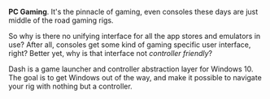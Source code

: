 ﻿**PC Gaming**. It's the pinnacle of gaming, even consoles these days are just middle of the road gaming rigs.  So why is there no unifying interface for all the app stores and emulators in use? After all, consoles get some kind of gaming specific user interface, right? Better yet, why is that interface not _controller friendly_?Dash is a game launcher and controller abstraction layer for Windows 10. The goal is to get Windows out of the way, and make it possible to navigate your rig with nothing but a controller.
